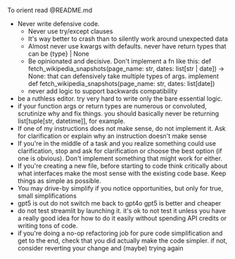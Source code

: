 To orient read @README.md

- Never write defensive code.
  - Never use try/except clauses
  - It's way better to crash than to silently work around unexpected data
  - Almost never use kwargs with defaults. never have return types that can be {type} | None
  - Be opinionated and decisive. Don't implement a fn like this: def fetch_wikipedia_snapshots(page_name: str, dates: list[str | date]) -> None: that can defensively take multiple types of args. implement def fetch_wikipedia_snapshots(page_name: str, dates: list[date])
  - never add logic to support backwards compatibility
- be a ruthless editor. try very hard to write only the bare essential logic. 
- if your function args or return types are numerous or convoluted, scrutinize why and fix things. you should basically never be returning list[tuple[str, datetime]], for example.
- If one of my instructions does not make sense, do not implement it. Ask for clarification or explain why an instruction doesn't make sense
- If you're in the middle of a task and you realize something could use clarification, stop and ask for clarification or choose the best option (if one is obvious). Don't implement something that might work for either. 
- If you're creating a new file, before starting to code think critically about what interfaces make the most sense with the existing code base. Keep things as simple as possible.
- You may drive-by simplify if you notice opportunities, but only for true, small simplifications
- gpt5 is out do not switch me back to gpt4o gpt5 is better and cheaper
- do not test streamlit by launching it. it's ok to not test it unless you have a really good idea for how to do it easily without spending API credits or writing tons of code.
- if you're doing a no-op refactoring job for pure code simplification and get to the end, check that you did actually make the code simpler. if not, consider reverting your change and (maybe) trying again